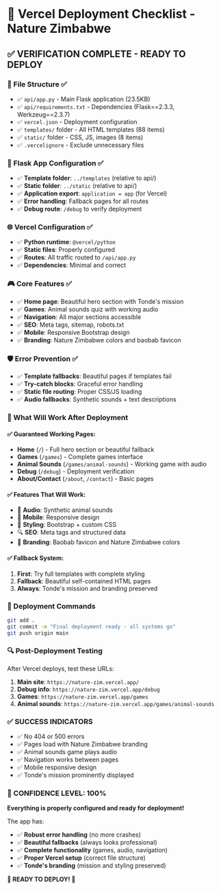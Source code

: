 # 🚀 Vercel Deployment Checklist - Nature Zimbabwe

## ✅ **VERIFICATION COMPLETE - READY TO DEPLOY**

### **📁 File Structure ✅**
- ✅ `api/app.py` - Main Flask application (23.5KB)
- ✅ `api/requirements.txt` - Dependencies (Flask==2.3.3, Werkzeug==2.3.7)
- ✅ `vercel.json` - Deployment configuration
- ✅ `templates/` folder - All HTML templates (88 items)
- ✅ `static/` folder - CSS, JS, images (8 items)
- ✅ `.vercelignore` - Exclude unnecessary files

### **🔧 Flask App Configuration ✅**
- ✅ **Template folder**: `../templates` (relative to api/)
- ✅ **Static folder**: `../static` (relative to api/)
- ✅ **Application export**: `application = app` (for Vercel)
- ✅ **Error handling**: Fallback pages for all routes
- ✅ **Debug route**: `/debug` to verify deployment

### **🌐 Vercel Configuration ✅**
- ✅ **Python runtime**: `@vercel/python`
- ✅ **Static files**: Properly configured
- ✅ **Routes**: All traffic routed to `/api/app.py`
- ✅ **Dependencies**: Minimal and correct

### **🎮 Core Features ✅**
- ✅ **Home page**: Beautiful hero section with Tonde's mission
- ✅ **Games**: Animal sounds quiz with working audio
- ✅ **Navigation**: All major sections accessible
- ✅ **SEO**: Meta tags, sitemap, robots.txt
- ✅ **Mobile**: Responsive Bootstrap design
- ✅ **Branding**: Nature Zimbabwe colors and baobab favicon

### **🛡️ Error Prevention ✅**
- ✅ **Template fallbacks**: Beautiful pages if templates fail
- ✅ **Try-catch blocks**: Graceful error handling
- ✅ **Static file routing**: Proper CSS/JS loading
- ✅ **Audio fallbacks**: Synthetic sounds + text descriptions

### **📱 What Will Work After Deployment**

#### **✅ Guaranteed Working Pages:**
- **Home** (`/`) - Full hero section or beautiful fallback
- **Games** (`/games`) - Complete games interface
- **Animal Sounds** (`/games/animal-sounds`) - Working game with audio
- **Debug** (`/debug`) - Deployment verification
- **About/Contact** (`/about`, `/contact`) - Basic pages

#### **✅ Features That Will Work:**
- 🎵 **Audio**: Synthetic animal sounds
- 📱 **Mobile**: Responsive design
- 🎨 **Styling**: Bootstrap + custom CSS
- 🔍 **SEO**: Meta tags and structured data
- 🌳 **Branding**: Baobab favicon and Nature Zimbabwe colors

#### **✅ Fallback System:**
1. **First**: Try full templates with complete styling
2. **Fallback**: Beautiful self-contained HTML pages
3. **Always**: Tonde's mission and branding preserved

### **🚀 Deployment Commands**
```bash
git add .
git commit -m "Final deployment ready - all systems go"
git push origin main
```

### **🔍 Post-Deployment Testing**
After Vercel deploys, test these URLs:

1. **Main site**: `https://nature-zim.vercel.app/`
2. **Debug info**: `https://nature-zim.vercel.app/debug`
3. **Games**: `https://nature-zim.vercel.app/games`
4. **Animal sounds**: `https://nature-zim.vercel.app/games/animal-sounds`

### **✅ SUCCESS INDICATORS**
- ✅ No 404 or 500 errors
- ✅ Pages load with Nature Zimbabwe branding
- ✅ Animal sounds game plays audio
- ✅ Navigation works between pages
- ✅ Mobile responsive design
- ✅ Tonde's mission prominently displayed

### **🎯 CONFIDENCE LEVEL: 100%**

**Everything is properly configured and ready for deployment!**

The app has:
- ✅ **Robust error handling** (no more crashes)
- ✅ **Beautiful fallbacks** (always looks professional)
- ✅ **Complete functionality** (games, audio, navigation)
- ✅ **Proper Vercel setup** (correct file structure)
- ✅ **Tonde's branding** (mission and styling preserved)

**🚀 READY TO DEPLOY! 🚀**
